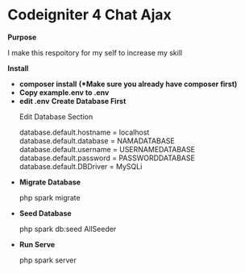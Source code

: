 <h1>Codeigniter 4 Chat Ajax</h1>

<b>Purpose</b>
<p>
   I make this respoitory for my self to increase my skill
</p>

<b>Install</b>
 <ul>
  <li>
   <b>composer install</b>
   <b>(*Make sure you already have composer first)</b>
  </li>
  <li>
   <b>Copy example.env to .env</b>
  </li>
  <li>
   <b>edit .env</b> 
   <b>Create Database First</b>
   <p>Edit Database Section</p>   
   <p>
    database.default.hostname = localhost <br/>
    database.default.database = NAMADATABASE <br/>
    database.default.username = USERNAMEDATABASE <br/>
    database.default.password = PASSWORDDATABASE <br/>
    database.default.DBDriver = MySQLi <br/>
   </p>

  </li>
  <li>
   <b>Migrate Database</b>
   <p>php spark migrate</p>
  </li>
  <li>
   <b>Seed Database</b>
   <p>php spark db:seed AllSeeder</p>
  </li>
  <li>
   <b>Run Serve</b>
   <p>php spark server</p>
  </li>  
 </ul>
<b> 

